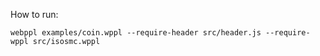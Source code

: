 How to run:

    webppl examples/coin.wppl --require-header src/header.js --require-wppl src/isosmc.wppl
